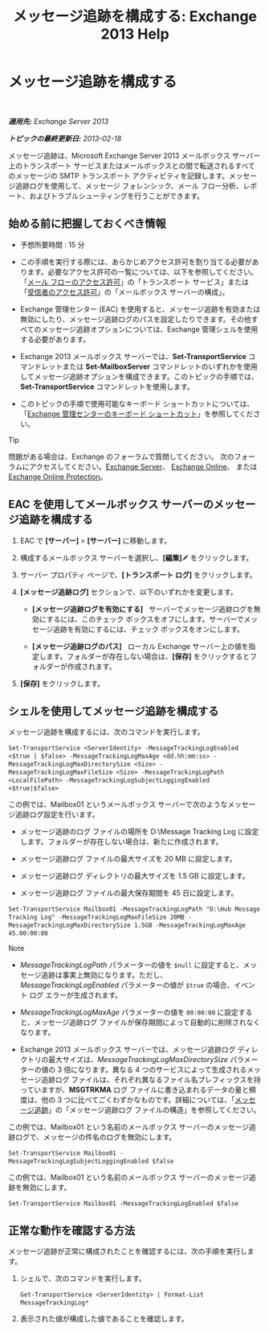 ﻿---
title: 'メッセージ追跡を構成する: Exchange 2013 Help'
TOCTitle: メッセージ追跡を構成する
ms:assetid: 50eb5213-cf27-4179-b427-38d751ee4a70
ms:mtpsurl: https://technet.microsoft.com/ja-jp/library/Aa997984(v=EXCHG.150)
ms:contentKeyID: 51407527
ms.date: 04/24/2018
mtps_version: v=EXCHG.150
ms.translationtype: HT
---

# メッセージ追跡を構成する

 

_**適用先:** Exchange Server 2013_

_**トピックの最終更新日:** 2013-02-18_

メッセージ追跡は、Microsoft Exchange Server 2013 メールボックス サーバー上のトランスポート サービスまたはメールボックスとの間で転送されるすべてのメッセージの SMTP トランスポート アクティビティを記録します。メッセージ追跡ログを使用して、メッセージ フォレンシック、メール フロー分析、レポート、およびトラブルシューティングを行うことができます。

## 始める前に把握しておくべき情報

  - 予想所要時間 : 15 分

  - この手順を実行する際には、あらかじめアクセス許可を割り当てる必要があります。必要なアクセス許可の一覧については、以下を参照してください。「[メール フローのアクセス許可](mail-flow-permissions-exchange-2013-help.md)」の「トランスポート サービス」または「[受信者のアクセス許可](recipients-permissions-exchange-2013-help.md)」の「メールボックス サーバーの構成」。

  - Exchange 管理センター (EAC) を使用すると、メッセージ追跡を有効または無効にしたり、メッセージ追跡ログのパスを設定したりできます。その他すべてのメッセージ追跡オプションについては、Exchange 管理シェルを使用する必要があります。

  - Exchange 2013 メールボックス サーバーでは、**Set-TransportService** コマンドレットまたは **Set-MailboxServer** コマンドレットのいずれかを使用してメッセージ追跡オプションを構成できます。このトピックの手順では、**Set-TransportService** コマンドレットを使用します。

  - このトピックの手順で使用可能なキーボード ショートカットについては、「[Exchange 管理センターのキーボード ショートカット](keyboard-shortcuts-in-the-exchange-admin-center-exchange-online-protection-help.md)」を参照してください。


> [!TIP]
> 問題がある場合は、Exchange のフォーラムで質問してください。 次のフォーラムにアクセスしてください。<A href="https://go.microsoft.com/fwlink/p/?linkid=60612">Exchange Server</A>、 <A href="https://go.microsoft.com/fwlink/p/?linkid=267542">Exchange Online</A>、 または <A href="https://go.microsoft.com/fwlink/p/?linkid=285351">Exchange Online Protection</A>。



## EAC を使用してメールボックス サーバーのメッセージ追跡を構成する

1.  EAC で **\[サーバー\]** \> **\[サーバー\]** に移動します。

2.  構成するメールボックス サーバーを選択し、**\[編集\]**![編集アイコン](images/Bb124582.6f53ccb2-1f13-4c02-bea0-30690e6ea71d(EXCHG.150).gif "編集アイコン") をクリックします。

3.  サーバー プロパティ ページで、**\[トランスポート ログ\]** をクリックします。

4.  **\[メッセージ追跡ログ\]** セクションで、以下のいずれかを変更します。
    
      - **\[メッセージ追跡ログを有効にする\]**   サーバーでメッセージ追跡ログを無効にするには、このチェック ボックスをオフにします。サーバーでメッセージ追跡を有効にするには、チェック ボックスをオンにします。
    
      - **\[メッセージ追跡ログのパス\]**   ローカル Exchange サーバー上の値を指定します。フォルダーが存在しない場合は、**\[保存\]** をクリックするとフォルダーが作成されます。

5.  **\[保存\]** をクリックします。

## シェルを使用してメッセージ追跡を構成する

メッセージ追跡を構成するには、次のコマンドを実行します。

    Set-TransportService <ServerIdentity> -MessageTrackingLogEnabled <$true | $false> -MessageTrackingLogMaxAge <dd.hh:mm:ss> -MessageTrackingLogMaxDirectorySize <Size> -MessageTrackingLogMaxFileSize <Size> -MessageTrackingLogPath <LocalFilePath> -MessageTrackingLogSubjectLoggingEnabled <$true|$false>

この例では、Mailbox01 というメールボックス サーバーで次のようなメッセージ追跡ログ設定を行います。

  -  メッセージ追跡のログ ファイルの場所を D:\\Message Tracking Log に設定します。フォルダーが存在しない場合は、新たに作成されます。

  -  メッセージ追跡ログ ファイルの最大サイズを 20 MB に設定します。

  -  メッセージ追跡ログ ディレクトリの最大サイズを 1.5 GB に設定します。

  -  メッセージ追跡ログ ファイルの最大保存期間を 45 日に設定します。

<!-- end list -->

    Set-TransportService Mailbox01 -MessageTrackingLogPath "D:\Hub Message Tracking Log" -MessageTrackingLogMaxFileSize 20MB -MessageTrackingLogMaxDirectorySize 1.5GB -MessageTrackingLogMaxAge 45.00:00:00


> [!NOTE]
> <UL>
> <LI>
> <P><EM>MessageTrackingLogPath</EM> パラメーターの値を <CODE>$null</CODE> に設定すると、メッセージ追跡は事実上無効になります。ただし、<EM>MessageTrackingLogEnabled</EM> パラメーターの値が <CODE>$true</CODE> の場合、イベント ログ エラーが生成されます。</P>
> <LI>
> <P><EM>MessageTrackingLogMaxAge</EM> パラメーターの値を <CODE>00:00:00</CODE> に設定すると、メッセージ追跡ログ ファイルが保存期間によって自動的に削除されなくなります。</P>
> <LI>
> <P>Exchange 2013 メールボックス サーバーでは、メッセージ追跡ログ ディレクトリの最大サイズは、<EM>MessageTrackingLogMaxDirectorySize</EM> パラメーターの値の 3 倍になります。異なる 4 つのサービスによって生成されるメッセージ追跡ログ ファイルは、それぞれ異なるファイル名プレフィックスを持っていますが、<STRONG>MSGTRKMA</STRONG> ログ ファイルに書き込まれるデータの量と頻度は、他の 3 つに比べてごくわずかなものです。詳細については、「<A href="message-tracking-exchange-2013-help.md">メッセージ追跡</A>」の「メッセージ追跡ログ ファイルの構造」を参照してください。</P></LI></UL>



この例では、Mailbox01 という名前のメールボックス サーバーのメッセージ追跡ログで、メッセージの件名のログを無効にします。

    Set-TransportService Mailbox01 -MessageTrackingLogSubjectLoggingEnabled $false

この例では、Mailbox01 という名前のメールボックス サーバーのメッセージ追跡を無効にします。

    Set-TransportService Mailbox01 -MessageTrackingLogEnabled $false

## 正常な動作を確認する方法

メッセージ追跡が正常に構成されたことを確認するには、次の手順を実行します。

1.  シェルで、次のコマンドを実行します。
    
        Get-TransportService <ServerIdentity> | Format-List MessageTrackingLog*

2.  表示された値が構成した値であることを確認します。

